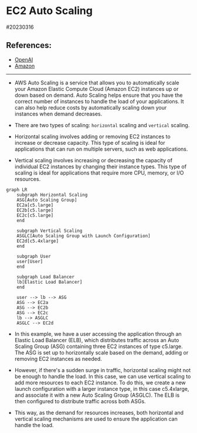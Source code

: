 # EC2 Auto Scaling

#20230316

## References: 

- [OpenAI](http://chat.openai.com)
- [Amazon](https://aws.amazon.com/getting-started/)

---


- AWS Auto Scaling is a service that allows you to automatically scale your
Amazon Elastic Compute Cloud (Amazon EC2) instances up or down based on demand.
Auto Scaling helps ensure that you have the correct number of instances to
handle the load of your applications. It can also help reduce costs by
automatically scaling down your instances when demand decreases.

- There are two types of scaling: `horizontal` scaling and `vertical` scaling.

- Horizontal scaling involves adding or removing EC2 instances to increase or
decrease capacity. This type of scaling is ideal for applications that can run
on multiple servers, such as web applications.


- Vertical scaling involves increasing or decreasing the capacity of individual
EC2 instances by changing their instance types. This type of scaling is ideal
for applications that require more CPU, memory, or I/O resources.


```mermaid
graph LR
    subgraph Horizontal Scaling
    ASG[Auto Scaling Group]
    EC2a[c5.large]
    EC2b[c5.large]
    EC2c[c5.large]
    end

    subgraph Vertical Scaling
    ASGLC[Auto Scaling Group with Launch Configuration]
    EC2d[c5.4xlarge]
    end

    subgraph User
    user[User]
    end

    subgraph Load Balancer
    lb[Elastic Load Balancer]
    end

    user --> lb --> ASG
    ASG --> EC2a
    ASG --> EC2b
    ASG --> EC2c
    lb --> ASGLC
    ASGLC --> EC2d

```

- In this example, we have a user accessing the application through an Elastic
Load Balancer (ELB), which distributes traffic across an Auto Scaling Group
(ASG) containing three EC2 instances of type c5.large. The ASG is set up to
horizontally scale based on the demand, adding or removing EC2 instances as
needed.

- However, if there's a sudden surge in traffic, horizontal scaling might not be
enough to handle the load. In this case, we can use vertical scaling to add
more resources to each EC2 instance. To do this, we create a new launch
configuration with a larger instance type, in this case c5.4xlarge, and
associate it with a new Auto Scaling Group (ASGLC). The ELB is then configured
to distribute traffic across both ASGs.

- This way, as the demand for resources increases, both horizontal and vertical
scaling mechanisms are used to ensure the application can handle the load.

